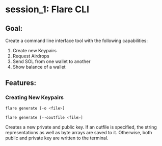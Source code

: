# session_1: Flare CLI
## Goal:
Create a command line interface tool with the following capabilities:
1. Create new Keypairs
2. Request Airdrops
3. Send SOL from one wallet to another
4. Show balance of a wallet

## Features:
### Creating New Keypairs
```bash
flare generate [-o <file>]
```

```bash
flare generate [--ooutfile <file>]
```

Creates a new private and public key. If an outfile is specified, the string representations as well as byte arrays are saved to it. Otherwise, both public and private key are written to the terminal.
